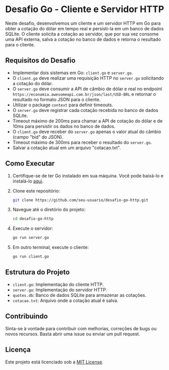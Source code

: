 # Desafio Go - Cliente e Servidor HTTP

Neste desafio, desenvolvemos um cliente e um servidor HTTP em Go para obter a cotação do dólar em tempo real e persisti-la em um banco de dados SQLite. O cliente solicita a cotação ao servidor, que por sua vez consome uma API externa, salva a cotação no banco de dados e retorna o resultado para o cliente.

## Requisitos do Desafio

- Implementar dois sistemas em Go: `client.go` e `server.go`.
- O `client.go` deve realizar uma requisição HTTP no `server.go` solicitando a cotação do dólar.
- O `server.go` deve consumir a API de câmbio de dólar e real no endpoint `https://economia.awesomeapi.com.br/json/last/USD-BRL` e retornar o resultado no formato JSON para o cliente.
- Utilizar o package `context` para definir timeouts.
- O `server.go` deve registrar cada cotação recebida no banco de dados SQLite.
- Timeout máximo de 200ms para chamar a API de cotação do dólar e de 10ms para persistir os dados no banco de dados.
- O `client.go` deve receber do `server.go` apenas o valor atual do câmbio (campo "bid" do JSON).
- Timeout máximo de 300ms para receber o resultado do `server.go`.
- Salvar a cotação atual em um arquivo "cotacao.txt".

## Como Executar

1. Certifique-se de ter Go instalado em sua máquina. Você pode baixá-lo e instalá-lo [aqui](https://golang.org/dl/).

2. Clone este repositório:

    ```bash
    git clone https://github.com/seu-usuario/desafio-go-http.git
    ```

3. Navegue até o diretório do projeto:

    ```bash
    cd desafio-go-http
    ```

4. Execute o servidor:

    ```bash
    go run server.go
    ```

5. Em outro terminal, execute o cliente:

    ```bash
    go run client.go
    ```

## Estrutura do Projeto

- `client.go`: Implementação do cliente HTTP.
- `server.go`: Implementação do servidor HTTP.
- `quotes.db`: Banco de dados SQLite para armazenar as cotações.
- `cotacao.txt`: Arquivo onde a cotação atual é salva.

## Contribuindo

Sinta-se à vontade para contribuir com melhorias, correções de bugs ou novos recursos. Basta abrir uma issue ou enviar um pull request.

## Licença

Este projeto está licenciado sob a [MIT License](LICENSE).
